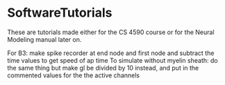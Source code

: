 # SoftwareTutorials
These are tutorials made either for the CS 4590 course or for the Neural Modeling manual later on.


For B3:
make spike recorder at end node and first node and subtract the time values to get speed of ap time
To simulate without myelin sheath: do the same thing but make gl be divided by 10 instead, and put in the commented values for the the active channels

